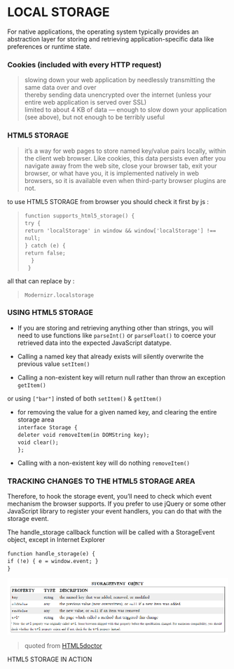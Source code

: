 # LOCAL STORAGE

For native applications, the operating system typically provides an abstraction layer for storing and retrieving application-specific data like preferences or runtime state.    


### Cookies (included with every HTTP request)  
> slowing down your web application by needlessly transmitting the same data over and over   
> thereby sending data unencrypted over the internet (unless your entire web application is served over SSL)   
> limited to about 4 KB of data — enough to slow down your application (see above), but not enough to be terribly useful   


### HTML5 STORAGE    

> it’s a way for web pages to store named key/value pairs locally, within the client web browser. Like cookies, this data persists even after you navigate away from the web site, close your browser tab, exit your browser, or what have you, it is implemented natively in web browsers, so it is available even when third-party browser plugins are not.    



to use HTML5 STORAGE from browser you should check it first by js :

>`function supports_html5_storage() {`   
>  `try {`   
>    `return 'localStorage' in window && window['localStorage'] !== null;`   
>  `} catch (e) {`   
>    `return false;`   
>`  }`   
>` }`   


all that can replace by :   
>
> `Modernizr.localstorage`  
>



### USING HTML5 STORAGE
* If you are storing and retrieving anything other than strings, you will need to use functions like `parseInt()` or `parseFloat()` to coerce your retrieved data into the expected JavaScript datatype.  

* Calling a named key that already exists will silently overwrite the previous value `setItem()` 

* Calling a non-existent key will return null rather than throw an exception `getItem()`   

or using `["bar"]` insted of both `setItem()` &  `getItem()`    


*  for removing the value for a given named key, and clearing the entire storage area  
`interface Storage {`   
  `deleter void removeItem(in DOMString key);`   
  `void clear();`   
`};`  

* Calling with a non-existent key will do nothing `removeItem()`    


### TRACKING CHANGES TO THE HTML5 STORAGE AREA   
Therefore, to hook the storage event, you’ll need to check which event mechanism the browser supports. If you prefer to use jQuery or some other JavaScript library to register your event handlers, you can do that with the storage event.    

The handle_storage callback function will be called with a StorageEvent object, except in Internet Explorer   

`function handle_storage(e) {`  
  `if (!e) { e = window.event; }`  
`}`   

![ob](stor.PNG)    
> quoted from [HTML5doctor](http://diveinto.html5doctor.com/storage.html)    


HTML5 STORAGE IN ACTION
